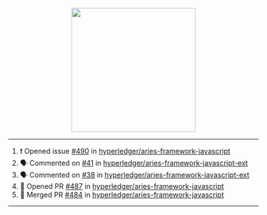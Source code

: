 <p align="center">
<img src="https://user-images.githubusercontent.com/61358536/126118557-75ac74a7-4655-4289-9a8d-e536322b7423.png" height="250" width="250"/>
</p>

---

<!--START_SECTION:activity-->
1. ❗️ Opened issue [#490](https://github.com/hyperledger/aries-framework-javascript/issues/490) in [hyperledger/aries-framework-javascript](https://github.com/hyperledger/aries-framework-javascript)
2. 🗣 Commented on [#41](https://github.com/hyperledger/aries-framework-javascript-ext/issues/41) in [hyperledger/aries-framework-javascript-ext](https://github.com/hyperledger/aries-framework-javascript-ext)
3. 🗣 Commented on [#38](https://github.com/hyperledger/aries-framework-javascript-ext/issues/38) in [hyperledger/aries-framework-javascript-ext](https://github.com/hyperledger/aries-framework-javascript-ext)
4. 💪 Opened PR [#487](https://github.com/hyperledger/aries-framework-javascript/pull/487) in [hyperledger/aries-framework-javascript](https://github.com/hyperledger/aries-framework-javascript)
5. 🎉 Merged PR [#484](https://github.com/hyperledger/aries-framework-javascript/pull/484) in [hyperledger/aries-framework-javascript](https://github.com/hyperledger/aries-framework-javascript)
<!--END_SECTION:activity-->

---
